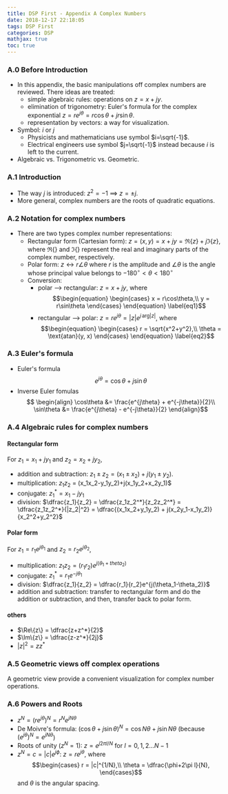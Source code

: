 ```yaml
---
title: DSP First - Appendix A Complex Numbers
date: 2018-12-17 22:18:05
tags: DSP First
categories: DSP
mathjax: true
toc: true
---
```


### A.0 Before Introduction
- In this appendix, the basic manipulations off complex numbers are reviewed. There ideas are treated:
  - simple algebraic rules: operations on $z = x+jy$.
  - elimination of trigonometry: Euler's formula for the complex exponential $z = re^{j\theta}=r\cos\theta+jr\sin\theta$.
  - representation by vectors: a way for visualization.
- Symbol: $i$ or $j$
  - Physicists and mathematicians use symbol $i=\sqrt{-1}$.
  - Electrical engineers use symbol $j=\sqrt{-1}$ instead because $i$ is left to the current.
- Algebraic vs. Trigonometric vs. Geometric.

### A.1 Introduction
- The way $j$ is introduced: $z^2=-1$ ==> $z=\pm j$.
- More general, complex numbers are the roots of quadratic equations.

### A.2 Notation for complex numbers
- There are two types complex number representations:
  - Rectangular form (Cartesian form): $z = (x, y) = x + jy = \Re \{ z \}  + j\Im\{z\}$, where $\Re\{\}$ and $\Im\{\}$ represent the real and imaginary parts of the complex number, respectively.
  - Polar form: $z \leftrightarrow r\angle\theta$ where $r$ is the amplitude and $\angle\theta$ is the angle whose principal value belongs to $-180^{\circ}<\theta < 180^{\circ}$
  - Conversion:
    - polar --> rectangular: $z=x + jy$, where
       $$\begin{equation}
	        \begin{cases}
	        x = r\cos\theta,\\
			y = r\sin\theta
			\end{cases}
	   \end{equation}	\label{eq1}$$
	- rectangular --> polar: $z = re^{j\theta}=|z|e^{j\, \text{arg}|z|}$, where
	   $$\begin{equation}
	        \begin{cases}
	        r = \sqrt{x^2+y^2},\\
			\theta = \text{atan}(y, x)
			\end{cases}
	   \end{equation}	\label{eq2}$$

### A.3 Euler's formula
- Euler's formula
$$ \begin{equation} e^{j\theta} = \cos{\theta} + j\sin\theta \end{equation}\label{Euler} $$
- Inverse Euler fomulas
$$ \begin{align}
      \cos\theta &= \frac{e^{j\theta} + e^{-j\theta}}{2}\\
      \sin\theta &= \frac{e^{j\theta} - e^{-j\theta}}{2}
   \end{align}$$

### A.4 Algebraic rules for complex numbers
#### Rectangular form
For $z_1 = x_1 + jy_1$ and $z_2 = x_2+jy_2$, 

- addition and subtraction: $z_1 \pm z_2 = (x_1 \pm x_2) + j(y_1 \pm y_2)$.
- multiplication: $z_1 z_2$ = (x_1x_2-y_1y_2)+j(x_1y_2+x_2y_1)$
- conjugate: $z_1^* = x_1 - jy_1$
- division: $\dfrac{z_1}{z_2} = \dfrac{z_1z_2^*}{z_2z_2^*} = \dfrac{z_1z_2^*}{|z_2|^2} = \dfrac{(x_1x_2+y_1y_2) + j(x_2y_1-x_1y_2)}{x_2^2+y_2^2}$

#### Polar form
For $z_1 = r_1e^{j\theta_1}$ and $z_2 = r_2e^{j\theta_2}$,

- multiplication: $z_1z_2 = (r_1r_2)e^{j(\theta_1+theta_2)}$
- conjugate: $z_1^* = r_1e^{-j\theta_1}$
- division: $\dfrac{z_1}{z_2} = \dfrac{r_1}{r_2}e^{j(\theta_1-\theta_2)}$
- addition and subtraction: transfer to rectangular form and do the addition or subtraction, and then, transfer back to polar form.

#### others
- $\Re\{z\} = \dfrac{z+z^*}{2}$
- $\Im\{z\} = \dfrac{z-z^*}{2j}$
- $|z|^2 = zz^*$

### A.5 Geometric views off complex operations
A geometric view provide a convenient visualization for complex number operations.

### A.6 Powers and Roots
- $z^N = (re^{j\theta})^N = r^Ne^{jN\theta}$
- De Moivre's formula: $(\cos\theta + j\sin\theta)^N = \cos N\theta + j\sin N\theta$ (because $(e^{j\theta})^N = e^{jN\theta}$)
- Roots of unity ($z^N=1$): $z=e^{j2\pi l/N}$ for $l=0,1,2\dots N-1$
- $z^N=c=|c|e^{j\phi}$: $z=re^{j\theta}$, where
  $$\begin{cases}
  r = |c|^{1/N},\\
  \theta = \dfrac{\phi+2\pi l}{N},
  \end{cases}$$
  and $\theta$ is the angular spacing.


<!-- the famous matter-energy equation $\eqref{eq1}$ proposed by Einstein ...-->
